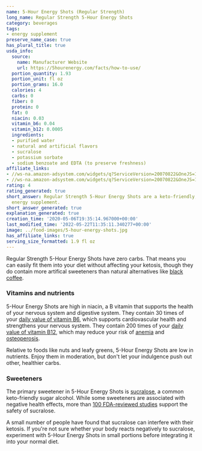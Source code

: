 ```yaml
---
name: 5-Hour Energy Shots (Regular Strength)
long_name: Regular Strength 5-Hour Energy Shots
category: beverages
tags:
- energy supplement
preserve_name_case: true
has_plural_title: true
usda_info:
  source:
    name: Manufacturer Website
    url: https://5hourenergy.com/facts/how-to-use/
  portion_quantity: 1.93
  portion_unit: fl oz
  portion_grams: 16.0
  calories: 4
  carbs: 0
  fiber: 0
  protein: 0
  fat: 0
  niacin: 0.03
  vitamin_b6: 0.04
  vitamin_b12: 0.0005
  ingredients:
  - purified water
  - natural and artificial flavors
  - sucralose
  - potassium sorbate
  - sodium benzoate and EDTA (to preserve freshness)
affiliate_links:
- //ws-na.amazon-adsystem.com/widgets/q?ServiceVersion=20070822&OneJS=1&Operation=GetAdHtml&MarketPlace=US&source=ss&ref=as_ss_li_til&ad_type=product_link&tracking_id=isitketo-20&language=en_US&marketplace=amazon&region=US&placement=B00FMTU70C&asins=B00FMTU70C&linkId=d6903f4760fbaf0fa4539ced94412f81&show_border=true&link_opens_in_new_window=true
- //ws-na.amazon-adsystem.com/widgets/q?ServiceVersion=20070822&OneJS=1&Operation=GetAdHtml&MarketPlace=US&source=ss&ref=as_ss_li_til&ad_type=product_link&tracking_id=isitketo-20&language=en_US&marketplace=amazon&region=US&placement=B01HH5H1S4&asins=B01HH5H1S4&linkId=ac24fa797f11a040de7b172b9716436b&show_border=true&link_opens_in_new_window=true
rating: 4
rating_generated: true
short_answer: Regular Strength 5-Hour Energy Shots are a keto-friendly, zero-carb
  energy supplement.
short_answer_generated: true
explanation_generated: true
creation_time: '2020-05-06T19:35:14.967000+00:00'
last_modified_time: '2022-05-22T11:35:11.340277+00:00'
image: ../food-images/5-hour-energy-shots.jpg
has_affiliate_links: true
serving_size_formatted: 1.9 fl oz
---
```

Regular Strength 5-Hour Energy Shots have zero carbs. That means you can easily fit them into your diet without affecting your ketosis, though they do contain more artifical sweeteners than natural alternatives like [black coffee](/coffee).

### Vitamins and nutrients

5-Hour Energy Shots are high in niacin, a B vitamin that supports the health of your nervous system and digestive system. They contain 30 times of your [daily value of vitamin B6](https://ods.od.nih.gov/factsheets/VitaminB6-HealthProfessional/), which supports cardiovascular health and strengthens your nervous system. They contain 200 times of your [daily value of vitamin B12](https://ods.od.nih.gov/factsheets/VitaminB12-HealthProfessional/), which may reduce your risk of [anemia](https://www.hopkinsmedicine.org/health/conditions-and-diseases/vitamin-b12-deficiency-anemia) and [osteoperosis](https://www.ncbi.nlm.nih.gov/pubmed/15619681).

Relative to foods like nuts and leafy greens, 5-Hour Energy Shots are low in nutrients. Enjoy them in moderation, but don't let your indulgence push out other, healthier carbs.

### Sweeteners

The primary sweetener in 5-Hour Energy Shots is [sucralose](/sucralose), a common keto-friendly sugar alcohol. While some sweeteners are associated with negative health effects, more than [100 FDA-reviewed studies](https://www.fda.gov/food/food-additives-petitions/additional-information-about-high-intensity-sweeteners-permitted-use-food-united-states) support the safety of sucralose.

A small number of people have found that sucralose can interfere with their ketosis. If you're not sure whether your body reacts negatively to sucralose, experiment with 5-Hour Energy Shots in small portions before integrating it into your normal diet.
